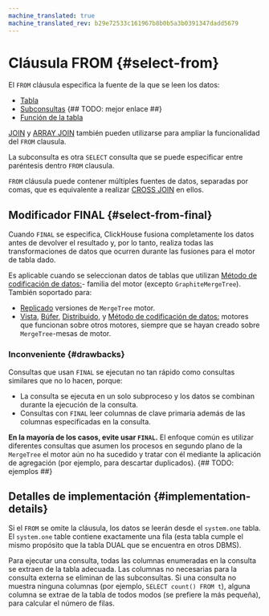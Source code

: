 ```yaml
---
machine_translated: true
machine_translated_rev: b29e72533c161967b8b0b5a3b0391347dadd5679
---
```


# Cláusula FROM {#select-from}

El `FROM` cláusula especifica la fuente de la que se leen los datos:

-   [Tabla](../../../engines/table-engines/index.md)
-   [Subconsultas](index.md) {## TODO: mejor enlace ##}
-   [Función de la tabla](../../table-functions/index.md#table-functions)

[JOIN](join.md) y [ARRAY JOIN](array-join.md) también pueden utilizarse para ampliar la funcionalidad del `FROM` clausula.

La subconsulta es otra `SELECT` consulta que se puede especificar entre paréntesis dentro `FROM` clausula.

`FROM` cláusula puede contener múltiples fuentes de datos, separadas por comas, que es equivalente a realizar [CROSS JOIN](join.md) en ellos.

## Modificador FINAL {#select-from-final}

Cuando `FINAL` se especifica, ClickHouse fusiona completamente los datos antes de devolver el resultado y, por lo tanto, realiza todas las transformaciones de datos que ocurren durante las fusiones para el motor de tabla dado.

Es aplicable cuando se seleccionan datos de tablas que utilizan [Método de codificación de datos:](../../../engines/table-engines/mergetree-family/mergetree.md)- familia del motor (excepto `GraphiteMergeTree`). También soportado para:

-   [Replicado](../../../engines/table-engines/mergetree-family/replication.md) versiones de `MergeTree` motor.
-   [Vista](../../../engines/table-engines/special/view.md), [Búfer](../../../engines/table-engines/special/buffer.md), [Distribuido](../../../engines/table-engines/special/distributed.md), y [Método de codificación de datos:](../../../engines/table-engines/special/materializedview.md) motores que funcionan sobre otros motores, siempre que se hayan creado sobre `MergeTree`-mesas de motor.

### Inconveniente {#drawbacks}

Consultas que usan `FINAL` se ejecutan no tan rápido como consultas similares que no lo hacen, porque:

-   La consulta se ejecuta en un solo subproceso y los datos se combinan durante la ejecución de la consulta.
-   Consultas con `FINAL` leer columnas de clave primaria además de las columnas especificadas en la consulta.

**En la mayoría de los casos, evite usar `FINAL`.** El enfoque común es utilizar diferentes consultas que asumen los procesos en segundo plano de la `MergeTree` el motor aún no ha sucedido y tratar con él mediante la aplicación de agregación (por ejemplo, para descartar duplicados). {## TODO: ejemplos ##}

## Detalles de implementación {#implementation-details}

Si el `FROM` se omite la cláusula, los datos se leerán desde el `system.one` tabla.
El `system.one` table contiene exactamente una fila (esta tabla cumple el mismo propósito que la tabla DUAL que se encuentra en otros DBMS).

Para ejecutar una consulta, todas las columnas enumeradas en la consulta se extraen de la tabla adecuada. Las columnas no necesarias para la consulta externa se eliminan de las subconsultas.
Si una consulta no muestra ninguna columnas (por ejemplo, `SELECT count() FROM t`), alguna columna se extrae de la tabla de todos modos (se prefiere la más pequeña), para calcular el número de filas.
